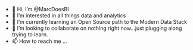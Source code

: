 - 👋 Hi, I’m @MarcDoesBI
- 👀 I’m interested in all things data and analytics
- 🌱 I’m currently learning an Open Source path to the Modern Data Stack
- 💞️ I’m looking to collaborate on nothing right now...just plugging along trying to learn.  
- 📫 How to reach me ...

<!---
MarcDoesBI/MarcDoesBI is a ✨ special ✨ repository because its `README.md` (this file) appears on your GitHub profile.
You can click the Preview link to take a look at your changes.
--->
